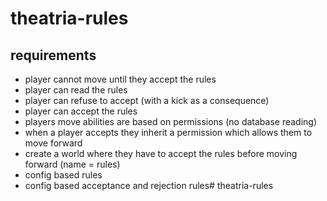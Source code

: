 # theatria-rules

## requirements
- player cannot move until they accept the rules
- player can read the rules
- player can refuse to accept (with a kick as a consequence)
- player can accept the rules
- players move abilities are based on permissions (no database reading)
- when a player accepts they inherit a permission which allows them to move forward
- create a world where they have to accept the rules before moving forward (name = rules)
- config based rules
- config based acceptance and rejection rules# theatria-rules